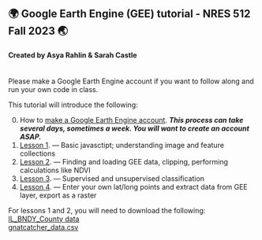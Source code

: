 ## 🌍 Google Earth Engine (GEE) tutorial - NRES 512 Fall 2023 🌏
#### Created by Asya Rahlin & Sarah Castle 

<br>
Please make a Google Earth Engine account if you want to follow along and run your own code in class.  
<br>

This tutorial will introduce the following: 
<br>

0. How to [make a Google Earth Engine account](https://aarahlin.github.io/0). ***This process can take several days, sometimes a week. You will want to create an account ASAP.***
1. [Lesson 1](https://aarahlin.github.io/1). — Basic javasctipt; understanding image and feature collections
2. [Lesson 2](https://aarahlin.github.io/2). — Finding and loading GEE data, clipping, performing calculations like NDVI
3. [Lesson 3](https://aarahlin.github.io/3). — Supervised and unsupervised classification
4. [Lesson 4](https://aarahlin.github.io/4). — Enter your own lat/long points and extract data from GEE layer, export as a raster

For lessons 1 and 2, you will need to download the following:
[IL_BNDY_County data](https://github.com/aarahlin/aarahlin.github.io/tree/main/IL_BNDY_County)
<br>
[gnatcatcher_data.csv](https://github.com/aarahlin/aarahlin.github.io/blob/main/gnatcatcher_data.csv)






<meta http-equiv='cache-control' content='no-cache'> 
<meta http-equiv='expires' content='0'> 
<meta http-equiv='pragma' content='no-cache'>

